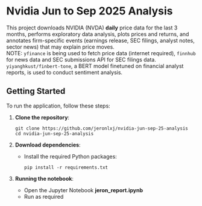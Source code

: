 # Nvidia Jun to Sep 2025 Analysis

This project downloads NVIDIA (NVDA) **daily** price data for the last 3 months, performs exploratory data analysis, plots prices and returns, and annotates firm-specific events (earnings release, SEC filings, analyst notes, sector news) that may explain price moves.  
NOTE: `yfinance` is being used to fetch price data (internet required), `finnhub` for news data and SEC submissions API for SEC filings data. `yiyanghkust/finbert-tone`, a BERT model finetuned on financial analyst reports, is used to conduct sentiment analysis. 

## Getting Started

To run the application, follow these steps:

1. **Clone the repository**:
   ```
   git clone https://github.com/jeronlxj/nvidia-jun-sep-25-analysis
   cd nvidia-jun-sep-25-analysis
   ```

2. **Download dependencies**:
   - Install the required Python packages:
     ```
     pip install -r requirements.txt
     ```

3. **Running the notebook**:
   - Open the Jupyter Notebook **jeron_report.ipynb**
   - Run as required